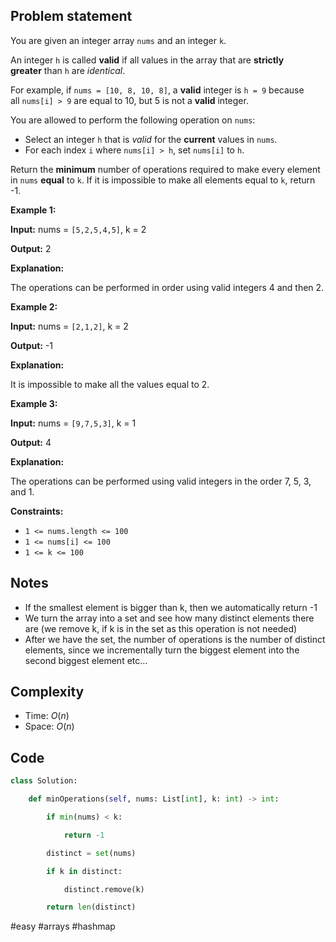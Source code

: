 ## Problem statement

You are given an integer array `nums` and an integer `k`.

An integer `h` is called **valid** if all values in the array that are **strictly greater** than `h` are _identical_.

For example, if `nums = [10, 8, 10, 8]`, a **valid** integer is `h = 9` because all `nums[i] > 9` are equal to 10, but 5 is not a **valid** integer.

You are allowed to perform the following operation on `nums`:

- Select an integer `h` that is _valid_ for the **current** values in `nums`.
- For each index `i` where `nums[i] > h`, set `nums[i]` to `h`.

Return the **minimum** number of operations required to make every element in `nums` **equal** to `k`. If it is impossible to make all elements equal to `k`, return -1.

**Example 1:**

**Input:** nums = `[5,2,5,4,5]`, k = 2

**Output:** 2

**Explanation:**

The operations can be performed in order using valid integers 4 and then 2.

**Example 2:**

**Input:** nums = `[2,1,2]`, k = 2

**Output:** -1

**Explanation:**

It is impossible to make all the values equal to 2.

**Example 3:**

**Input:** nums = `[9,7,5,3]`, k = 1

**Output:** 4

**Explanation:**

The operations can be performed using valid integers in the order 7, 5, 3, and 1.

**Constraints:**

- `1 <= nums.length <= 100`
- `1 <= nums[i] <= 100`
- `1 <= k <= 100`
## Notes

- If the smallest element is bigger than k, then we automatically return -1
- We turn the array into a set and see how many distinct elements there are (we remove k, if k is in the set as this operation is not needed)
- After we have the set, the number of operations is the number of distinct elements, since we incrementally turn the biggest element into the second biggest element etc...
## Complexity

- Time: $O(n)$
- Space: $O(n)$
## Code


```python
class Solution:

    def minOperations(self, nums: List[int], k: int) -> int:

        if min(nums) < k:

            return -1

        distinct = set(nums)

        if k in distinct:

            distinct.remove(k)

        return len(distinct)
```

#easy
#arrays 
#hashmap